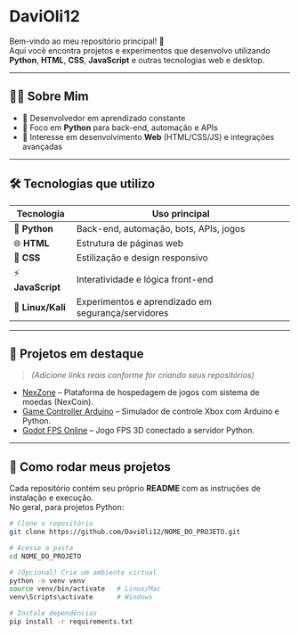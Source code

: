 # DaviOli12

Bem-vindo ao meu repositório principal! 🚀  
Aqui você encontra projetos e experimentos que desenvolvo utilizando **Python**, **HTML**, **CSS**, **JavaScript** e outras tecnologias web e desktop.

---

## 🧑‍💻 Sobre Mim
- 🔹 Desenvolvedor em aprendizado constante  
- 🔹 Foco em **Python** para back-end, automação e APIs  
- 🔹 Interesse em desenvolvimento **Web** (HTML/CSS/JS) e integrações avançadas

---

## 🛠️ Tecnologias que utilizo
| Tecnologia | Uso principal |
|------------|----------------|
| 🐍 **Python** | Back-end, automação, bots, APIs, jogos |
| 🌐 **HTML** | Estrutura de páginas web |
| 🎨 **CSS** | Estilização e design responsivo |
| ⚡ **JavaScript** | Interatividade e lógica front-end |
| 🐧 **Linux/Kali** | Experimentos e aprendizado em segurança/servidores |

---

## 📂 Projetos em destaque
> *(Adicione links reais conforme for criando seus repositórios)*

- [NexZone](https://github.com/DaviOli12/NexZone) – Plataforma de hospedagem de jogos com sistema de moedas (NexCoin).  
- [Game Controller Arduino](https://github.com/DaviOli12/Arduino-Controller) – Simulador de controle Xbox com Arduino e Python.  
- [Godot FPS Online](https://github.com/DaviOli12/Godot-FPS) – Jogo FPS 3D conectado a servidor Python.  

---

## 🚀 Como rodar meus projetos
Cada repositório contém seu próprio **README** com as instruções de instalação e execução.  
No geral, para projetos Python:
```bash
# Clone o repositório
git clone https://github.com/DaviOli12/NOME_DO_PROJETO.git

# Acesse a pasta
cd NOME_DO_PROJETO

# (Opcional) Crie um ambiente virtual
python -m venv venv
source venv/bin/activate   # Linux/Mac
venv\Scripts\activate      # Windows

# Instale dependências
pip install -r requirements.txt
